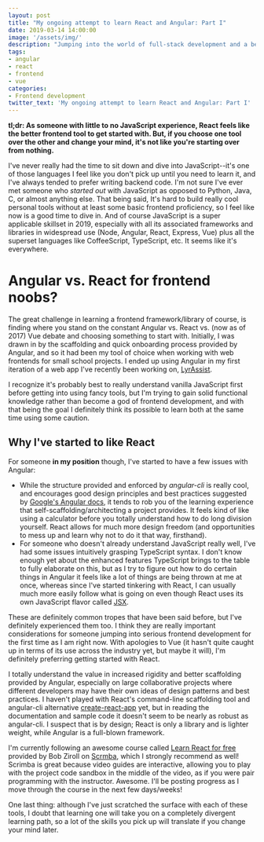 ```yaml
---
layout: post
title: "My ongoing attempt to learn React and Angular: Part I"
date: 2019-03-14 14:00:00
image: '/assets/img/'
description: "Jumping into the world of full-stack development and a beginner's perspective on the React vs. Angular debate"
tags:
- angular
- react
- frontend
- vue
categories:
- Frontend development
twitter_text: 'My ongoing attempt to learn React and Angular: Part I'
---
```

**tl;dr: As someone with little to no JavaScript experience, React feels like the better frontend tool to get started with. But, if you choose one tool over the other and change your mind, it's not like you're starting over from nothing.**

I've never really had the time to sit down and dive into JavaScript--it's one of those languages I feel like you don't pick up until you need to learn it, and I've always tended to prefer writing backend code. I'm not sure I've ever met someone who *started out* with JavaScript as opposed to Python, Java, C, or almost anything else. That being said, It's hard to build really cool personal tools without at least some basic frontend proficiency, so I feel like now is a good time to dive in. And of course JavaScript is a super applicable skillset in 2019, especially with all its associated frameworks and libraries in widespread use (Node, Angular, React, Express, Vue) plus all the superset languages like CoffeeScript, TypeScript, etc. It seems like it's everywhere.

# Angular vs. React for frontend noobs?
The great challenge in learning a frontend framework/library of course, is finding where you stand on the constant Angular vs. React vs. (now as of 2017) Vue debate and choosing something to start with. Initially, I was drawn in by the scaffolding and quick onboarding process provided by Angular, and so it had been my tool of choice when working with web frontends for small school projects. I ended up using Angular in my first iteration of a web app I've recently been working on, [LyrAssist](https://www.lyrassist.app).

I recognize it's probably best to really understand vanilla JavaScript first before getting into using fancy tools, but I'm trying to gain solid functional knowledge rather than become a god of frontend development, and with that being the goal I definitely think its possible to learn both at the same time using some caution.

## Why I've started to like React
For someone **in my position** though, I've started to have a few issues with Angular:
* While the structure provided and enforced by *angular-cli* is really cool, and encourages good design principles and best practices suggested by [Google's Angular docs](https://angular.io/docs/), it tends to rob you of the learning experience that self-scaffolding/architecting a project provides. It feels kind of like using a calculator before you totally understand how to do long division yourself. React allows for much more design freedom (and opportunities to mess up and learn why not to do it that way, firsthand).
* For someone who doesn't already understand JavaScript really well, I've had some issues intuitively grasping TypeScript syntax. I don't know enough yet about the enhanced features TypeScript brings to the table to fully elaborate on this, but as I try to figure out how to do certain things in Angular it feels like a lot of things are being thrown at me at once, whereas since I've started tinkering with React, I can usually much more easily follow what is going on even though React uses its own JavaScript flavor called [JSX](https://jsx.github.io/).

These are definitely common tropes that have been said before, but I've definitely experienced them too. I think they are really important considerations for someone jumping into serious frontend development for the first time as I am right now. With apologies to Vue (it hasn't quite caught up in terms of its use across the industry yet, but maybe it will), I'm definitely preferring getting started with React.

I totally understand the value in increased rigidity and better scaffolding provided by Angular, especially on large collaborative projects where different developers may have their own ideas of design patterns and best practices. I haven't played with React's command-line scaffolding tool and angular-cli alternative [create-react-app](https://github.com/facebook/create-react-app) yet, but in reading the documentation and sample code it doesn't seem to be nearly as robust as angular-cli. I suspect that is by design; React is only a library and is lighter weight, while Angular is a full-blown framework.

I'm currently following an awesome course called [Learn React for free](https://scrimba.com/playlist/p7P5Hd) provided by Bob Ziroll on [Scrmba](https://scrimba.com), which I strongly recommend as well! Scrimba is great because video guides are interactive, allowing you to play with the project code sandbox in the middle of the video, as if you were pair programming with the instructor. Awesome. I'll be posting progress as I move through the course in the next few days/weeks!

One last thing: although I've just scratched the surface with each of these tools, I doubt that learning one will take you on a completely divergent learning path, so a lot of the skills you pick up will translate if you change your mind later.